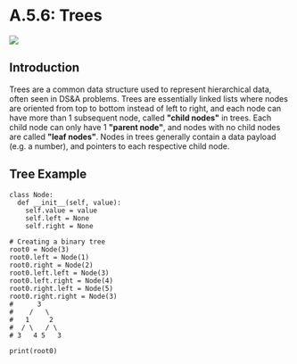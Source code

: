 # A.5.6: Trees

![](../../old\_bootcamp\_docs/.gitbook/assets/trees.jpeg)

## Introduction

Trees are a common data structure used to represent hierarchical data, often seen in DS\&A problems. Trees are essentially linked lists where nodes are oriented from top to bottom instead of left to right, and each node can have more than 1 subsequent node, called **"child nodes"** in trees. Each child node can only have 1 **"parent node"**, and nodes with no child nodes are called **"leaf nodes"**. Nodes in trees generally contain a data payload (e.g. a number), and pointers to each respective child node.

## Tree Example

```
class Node:
  def __init__(self, value):
    self.value = value
    self.left = None
    self.right = None

# Creating a binary tree
root0 = Node(3)
root0.left = Node(1)
root0.right = Node(2)
root0.left.left = Node(3)
root0.left.right = Node(4)
root0.right.left = Node(5)
root0.right.right = Node(3)
#      3
#    /   \
#   1     2
#  / \   / \
# 3   4 5   3

print(root0)
```
